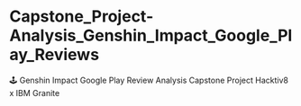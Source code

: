 # Capstone_Project-Analysis_Genshin_Impact_Google_Play_Reviews
🕹️ Genshin Impact Google Play Review Analysis Capstone Project Hacktiv8 x IBM Granite
